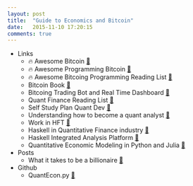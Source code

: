 ```yaml
---
layout: post
title:  "Guide to Economics and Bitcoin"
date:   2015-11-10 17:20:15
comments: true
---
```


- Links
    - :fire: Awesome Bitcoin [:link:](https://github.com/igorbarinov/awesome-bitcoin/)
    - :fire: Awesome Programming Bitcoin [:link:](https://github.com/jashmenn/bitcoin-reading-list)
    - :fire: Awesome Bitcoing Programming Reading List [:link:](https://github.com/jashmenn/bitcoin-reading-list)
    - Bitcoin Book [:link:](https://github.com/aantonop/bitcoinbook)
    - Bitcoing Trading Bot and Real Time Dashboard [:link:](https://github.com/jkbrzt/cointrol)
    - Quant Finance Reading List [:link:](https://www.quantstart.com/articles/Quantitative-Finance-Reading-List)
    - Self Study Plan Quant Dev [:link:](https://www.quantstart.com/articles/Self-Study-Plan-for-Becoming-a-Quantitative-Developer)
    - Understanding how to become a quant analyst [:link:](https://www.quantstart.com/articles/Understanding-How-to-Become-a-Quantitative-Analyst)
    - Work in HFT [:link:](https://www.quantstart.com/articles/How-to-Get-a-Job-at-a-High-Frequency-Trading-Firm)
    - Haskell in Quantitative Finance industry [:link:](https://www.fpcomplete.com/business/haskell-financial-analysis/)
    - Haskell Integrated Analysis Platform [:link:](https://www.fpcomplete.com/business/iap-faq/#whatisIAP)
    - Quantitative Economic Modeling in Python and Julia [:link:](http://quant-econ.net/index.html)
- Posts
    - What it takes to be a billionaire [:link:](https://www.quora.com/What-are-good-ways-to-prepare-my-kids-to-become-billionaires)
- Github
    + QuantEcon.py [:link:](https://github.com/QuantEcon/QuantEcon.py)
